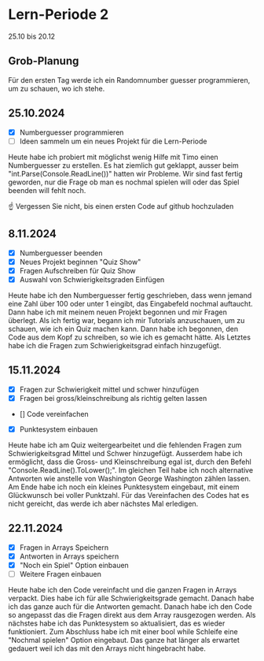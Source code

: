 # Lern-Periode 2

25.10 bis 20.12

## Grob-Planung
Für den ersten Tag werde ich ein Randomnumber guesser programmieren, um zu schauen, wo ich stehe. 

## 25.10.2024

- [x] Numberguesser programmieren
- [ ] Ideen sammeln um ein neues Projekt für die Lern-Periode

Heute habe ich probiert mit möglichst wenig Hilfe mit Timo einen Numberguesser zu erstellen. Es hat ziemlich gut geklappt, ausser beim "int.Parse(Console.ReadLine())" hatten wir Probleme. Wir sind fast fertig geworden, nur die Frage ob man es nochmal spielen will oder das Spiel beenden will fehlt noch.

☝️ Vergessen Sie nicht, bis einen ersten Code auf github hochzuladen

## 8.11.2024

- [x] Numberguesser beenden
- [x] Neues Projekt beginnen "Quiz Show"
- [x] Fragen Aufschreiben für Quiz Show
- [x] Auswahl von Schwierigkeitsgraden Einfügen

Heute habe ich den Numberguesser fertig geschrieben, dass wenn jemand eine Zahl über 100 oder unter 1 eingibt, das Eingabefeld nochmal auftaucht. Dann habe ich mit meinem neuen Projekt begonnen und mir Fragen überlegt. Als ich fertig war, begann ich mir Tutorials anzuschauen, um zu schauen, wie ich ein Quiz machen kann. Dann habe ich begonnen, den Code aus dem Kopf zu schreiben, so wie ich es gemacht hätte. Als Letztes habe ich die Fragen zum Schwierigkeitsgrad einfach hinzugefügt. 

## 15.11.2024
- [X] Fragen zur Schwierigkeit mittel und schwer hinzufügen
- [X] Fragen bei gross/kleinschreibung als richtig gelten lassen
- [] Code vereinfachen
- [X] Punktesystem einbauen
      
Heute habe ich am Quiz weitergearbeitet und die fehlenden Fragen zum Schwierigkeitsgrad Mittel und Schwer hinzugefügt. Ausserdem habe ich ermöglicht, dass die Gross- und Kleinschreibung egal ist, durch den Befehl "Console.ReadLine().ToLower();". Im gleichen Teil habe ich noch alternative Antworten wie anstelle von Washington George Washington zählen lassen. Am Ende habe ich noch ein kleines Punktesystem eingebaut, mit einem Glückwunsch bei voller Punktzahl. Für das Vereinfachen des Codes hat es nicht gereicht, das werde ich aber nächstes Mal erledigen.

## 22.11.2024
- [x] Fragen in Arrays Speichern
- [x] Antworten in Arrays speichern
- [x] "Noch ein Spiel" Option einbauen
- [ ] Weitere Fragen einbauen

Heute habe ich den Code vereinfacht und die ganzen Fragen in Arrays verpackt. Dies habe ich für alle Schwierigkeitsgrade gemacht. Danach habe ich das ganze auch für die Antworten gemacht. Danach habe ich den Code so angepasst das die Fragen direkt aus dem Array rausgezogen werden. Als nächstes habe ich das Punktesystem so aktualisiert, das es wieder funktioniert. Zum Abschluss habe ich mit einer bool while Schleife eine "Nochmal spielen" Option eingebaut. Das ganze hat länger als erwartet gedauert weil ich das mit den Arrays nicht hingebracht habe.
